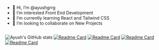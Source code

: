 - 👋 Hi, I’m @ayushgrrg
- 👀 I’m interested Front End Development
- 🌱 I’m currently learning React and Tailwind CSS
- 💞️ I’m looking to collaborate on New Projects

##
![Ayush's GitHub stats](https://github-readme-stats.vercel.app/api?username=ayushgrrg&show_icons=true&theme=radical)
[![Readme Card](https://github-readme-stats.vercel.app/api/pin/?username=ayushgrrg&repo=personal-portfolio)](https://github.com/ayushgrrg/github-readme-stats)
[![Readme Card](https://github-readme-stats.vercel.app/api/pin/?username=ayushgrrg&repo=hoo-bank)](https://github.com/ayushgrrg/github-readme-stats)
[![Readme Card](https://github-readme-stats.vercel.app/api/pin/?username=ayushgrrg&repo=Acme-rockets)](https://github.com/ayushgrrg/github-readme-stats)
[![Readme Card](https://github-readme-stats.vercel.app/api/pin/?username=ayushgrrg&repo=recipe-mern)](https://github.com/ayushgrrg/github-readme-stats)


